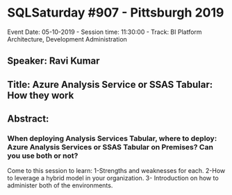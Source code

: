 # SQLSaturday #907 - Pittsburgh 2019
Event Date: 05-10-2019 - Session time: 11:30:00 - Track: BI Platform Architecture, Development  Administration
## Speaker: Ravi Kumar
## Title: Azure Analysis Service or SSAS Tabular: How they work
## Abstract:
### When deploying Analysis Services Tabular, where to deploy: Azure Analysis Services or SSAS Tabular on Premises?  Can you use both or not?  
Come to this session to learn: 1-Strengths and weaknesses for each. 2-How to leverage a hybrid model in your organization. 3- Introduction on how to administer both of the environments.
